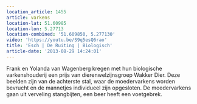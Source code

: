 ```yaml
---
location_article: 1455
article: varkens
location-lat: 51.60985
location-lon: 5.27713
location-combined: '51.609850, 5.277130'
video: 'https://youtu.be/S9q5esQ6rao'
title: 'Esch | De Ruiting | Biologisch'
article-date: '2013-08-29 14:24:01'
---
```


Frank en Yolanda van Wagenberg kregen met hun biologische varkenshouderij een prijs van dierenwelzijnsgroep Wakker Dier. Deze beelden zijn van de achterste stal, waar de moedervarkens worden bevrucht en de mannetjes individueel zijn opgesloten. De moedervarkens gaan uit verveling stangbijten, een beer heeft een voetgebrek.